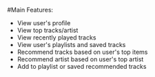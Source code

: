 #Main Features:
- View user's profile
- View top tracks/artist
- View recently played tracks
- View user's playlists and saved tracks
- Recommend tracks based on user's top items
- Recommend artist based on user's top artist
- Add to playlist or saved recommended tracks